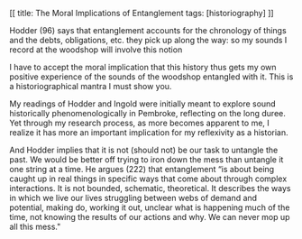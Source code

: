 [[
title: The Moral Implications of Entanglement
tags: [historiography]
]]

Hodder (96) says that entanglement accounts for the chronology of things and the debts, obligations, etc. they pick up along the way: so my sounds I record at the woodshop will involve this notion

I have to accept the moral implication that this history thus gets my own positive experience of the sounds of the woodshop entangled with it. This is a historiographical mantra I must show you.

My readings of Hodder and Ingold were initially meant to explore sound historically phenomenologically in Pembroke, reflecting on the long duree. Yet through my research process, as more becomes apparent to me, I realize it has more an important implication for my reflexivity as a historian.

And Hodder implies that it is not (should not) be our task to untangle the past. We would be better off trying to iron down the mess than untangle it one string at a time. He argues (222) that entanglement “is about being caught up in real things in specific ways that come about through complex interactions. It is not bounded, schematic, theoretical. It describes the ways in which we live our lives struggling between webs of demand and potential, making do, working it out, unclear what is happening much of the time, not knowing the results of our actions and why. We can never mop up all this mess."